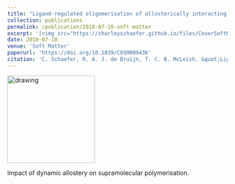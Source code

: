 ```yaml
---
title: "Ligand-regulated oligomerisation of allosterically interacting proteins"
collection: publications
permalink: /publication/2018-07-10-soft-matter
excerpt: '[<img src="https://charleyschaefer.github.io/files/CoverSoftMatter2018.png" alt="drawing" width="200"/>](https://doi.org/10.1039/C8SM00943K)  Impact of dynamic allostery on supramolecular polymerisation.'
date: 2018-07-10
venue: 'Soft Matter'
paperurl: 'https://doi.org/10.1039/C8SM00943K'
citation: 'C. Schaefer, R. A. J. de Bruijn, T. C. B. McLeish. &quot;Ligand-regulated oligomerisation of allosterically interacting proteins.&quot; <i>Soft Matter</i>. 14, 6961-6968  (2018)'
---
```


[<img src="https://charleyschaefer.github.io/files/CoverSoftMatter2018.png" alt="drawing" width="200"/>](https://doi.org/10.1039/C8SM00943K) 

Impact of dynamic allostery on supramolecular polymerisation.
